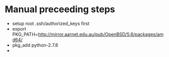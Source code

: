 # Manual preceeding steps

* setup root .ssh/authorized_keys first
* export PKG_PATH=http://mirror.aarnet.edu.au/pub/OpenBSD/5.6/packages/amd64/
* pkg_add python-2.7.8
* 
